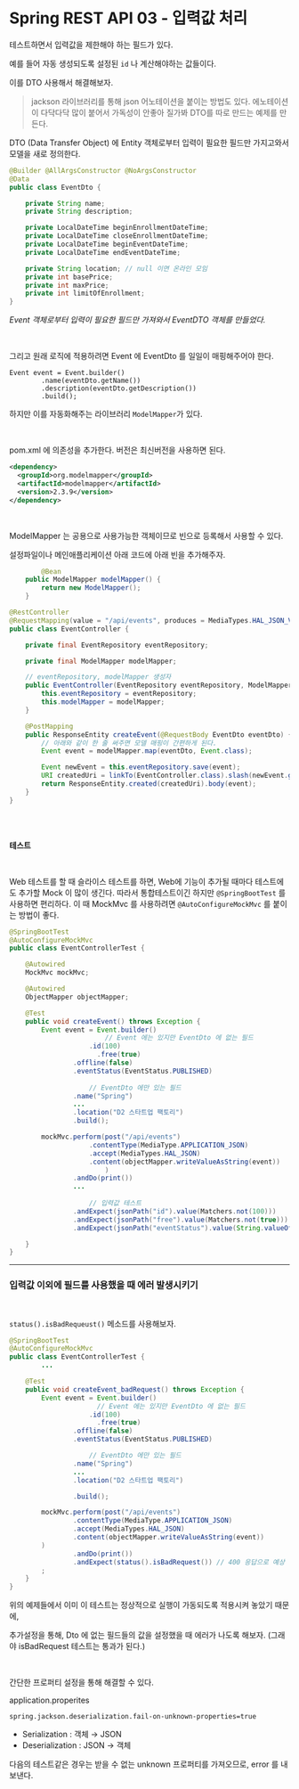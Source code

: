 # Spring REST API 03 - 입력값 처리



테스트하면서 입력값을 제한해야 하는 필드가 있다.

예를 들어 자동 생성되도록 설정된 `id` 나 계산해야하는 값들이다.

이를 DTO 사용해서 해결해보자.

>  jackson 라이브러리를 통해 json 어노테이션을 붙이는 방법도 있다. 에노테이션이 다닥다닥 많이 붙어서 가독성이 안좋아 질가봐 DTO를 따로 만드는 예제를 만든다.



DTO (Data Transfer Object) 에 Entity 객체로부터 입력이 필요한 필드만 가지고와서 모델을 새로 정의한다.

```java
@Builder @AllArgsConstructor @NoArgsConstructor
@Data
public class EventDto {

    private String name;
    private String description;

    private LocalDateTime beginEnrollmentDateTime;
    private LocalDateTime closeEnrollmentDateTime;
    private LocalDateTime beginEventDateTime;
    private LocalDateTime endEventDateTime;

    private String location; // null 이면 온라인 모임
    private int basePrice;
    private int maxPrice;
    private int limitOfEnrollment;
}
```

_Event 객체로부터 입력이 필요한 필드만 가져와서 EventDTO 객체를 만들었다._

<br />

그리고 원래 로직에 적용하려면 Event 에 EventDto 를 일일이 매핑해주어야 한다.

```
Event event = Event.builder()
        .name(eventDto.getName())
        .description(eventDto.getDescription())
        .build();
```

하지만 이를 자동화해주는 라이브러리 `ModelMapper`가 있다. 

<br />

pom.xml 에 의존성을 추가한다. 버전은 최신버전을 사용하면 된다.

```xml
<dependency>
  <groupId>org.modelmapper</groupId>
  <artifactId>modelmapper</artifactId>
  <version>2.3.9</version>
</dependency>
```

<br />

ModelMapper 는 공용으로 사용가능한 객체이므로 빈으로 등록해서 사용할 수 있다.

설정파일이나 메인애플리케이션 아래 코드에 아래 빈을 추가해주자.

```java
		@Bean
    public ModelMapper modelMapper() {
        return new ModelMapper();
    }
```



```java
@RestController
@RequestMapping(value = "/api/events", produces = MediaTypes.HAL_JSON_VALUE)
public class EventController {

    private final EventRepository eventRepository;

    private final ModelMapper modelMapper;

  	// eventRepository, modelMapper 생성자
    public EventController(EventRepository eventRepository, ModelMapper modelMapper) {
        this.eventRepository = eventRepository;
        this.modelMapper = modelMapper;
    }

    @PostMapping
    public ResponseEntity createEvent(@RequestBody EventDto eventDto) {
      	// 아래와 같이 한 줄 써주면 모델 매핑이 간편하게 된다.
        Event event = modelMapper.map(eventDto, Event.class);

        Event newEvent = this.eventRepository.save(event);
        URI createdUri = linkTo(EventController.class).slash(newEvent.getId()).toUri();
        return ResponseEntity.created(createdUri).body(event);
    }
}

```

<br /> <br />

**테스트**

<br />

Web 테스트를 할 때 슬라이스 테스트를 하면, Web에 기능이 추가될 때마다 테스트에도 추가할 Mock 이 많이 생긴다. 따라서 통합테스트이긴 하지만 `@SpringBootTest` 를 사용하면 편리하다. 이 때 MockMvc 를 사용하려면 `@AutoConfigureMockMvc` 를 붙이는 방법이 좋다.

```java
@SpringBootTest
@AutoConfigureMockMvc
public class EventControllerTest {

    @Autowired
    MockMvc mockMvc;

    @Autowired
    ObjectMapper objectMapper;

    @Test
    public void createEvent() throws Exception {
        Event event = Event.builder()
      					// Event 에는 있지만 EventDto 에 없는 필드
          			.id(100)
			          .free(true)
                .offline(false)
                .eventStatus(EventStatus.PUBLISHED)
          
          			// EventDto 에만 있는 필드
                .name("Spring")
                ...
                .location("D2 스타트업 팩토리")
                .build();

        mockMvc.perform(post("/api/events")
                    .contentType(MediaType.APPLICATION_JSON)
                    .accept(MediaTypes.HAL_JSON)
                    .content(objectMapper.writeValueAsString(event))
                        )
                .andDo(print())
                ...
          
          			// 입력값 테스트
                .andExpect(jsonPath("id").value(Matchers.not(100)))
                .andExpect(jsonPath("free").value(Matchers.not(true)))
                .andExpect(jsonPath("eventStatus").value(String.valueOf(EventStatus.DRAFT)));

    }
}
```







---

### 입력값 이외에 필드를 사용했을 때 에러 발생시키기

<br />

`status().isBadRequeust()` 메소드를 사용해보자.

```java
@SpringBootTest
@AutoConfigureMockMvc
public class EventControllerTest {
		...

    @Test
    public void createEvent_badRequest() throws Exception {
        Event event = Event.builder()
			          // Event 에는 있지만 EventDto 에 없는 필드
          			.id(100)
			          .free(true)
                .offline(false)
                .eventStatus(EventStatus.PUBLISHED)

          			// EventDto 에만 있는 필드          			
                .name("Spring")
                ...
                .location("D2 스타트업 팩토리")

                .build();

        mockMvc.perform(post("/api/events")
                .contentType(MediaType.APPLICATION_JSON)
                .accept(MediaTypes.HAL_JSON)
                .content(objectMapper.writeValueAsString(event))
        )
                .andDo(print())
                .andExpect(status().isBadRequest()) // 400 응답으로 예상
        ;
    }
}
```

위의 예제들에서 이미 이 테스트는 정상적으로 실행이 가동되도록 적용시켜 놓았기 때문에,

추가설정을 통해, Dto 에 없는 필드들의 값을 설정했을 때 에러가 나도록 해보자. (그래야 isBadRequest 테스트는 통과가 된다.)

<br />

간단한 프로퍼티 설정을 통해 해결할 수 있다.

application.properites

```shell
spring.jackson.deserialization.fail-on-unknown-properties=true
```

* Serialization : 객체  → JSON 
* Deserialization : JSON → 객체

다음의 테스트같은 경우는 받을 수 없는 unknown 프로퍼티를 가져오므로, error 를 내보낸다.















